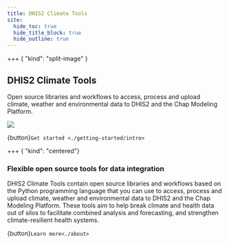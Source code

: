 ```yaml
---
title: DHIS2 Climate Tools
site:
  hide_toc: true
  hide_title_block: true
  hide_outline: true
---
```


+++ { "kind": "split-image" }

## DHIS2 Climate Tools

Open source libraries and workflows to access, process and upload climate, weather and environmental data to DHIS2 and the Chap Modeling Platform.

![](/images/climate-tools-illustration.png)

{button}`Get started <./getting-started/intro>`

+++ { "kind": "centered"}

### Flexible open source tools for data integration

DHIS2 Climate Tools contain open source libraries and workflows based on the Python programming language that you can use to access, process and upload climate, weather and environmental data to DHIS2 and the Chap Modeling Platform. These tools aim to help break climate and health data out of silos to facilitate combined analysis and forecasting, and strengthen climate-resilient health systems.

{button}`Learn more<./about>`
